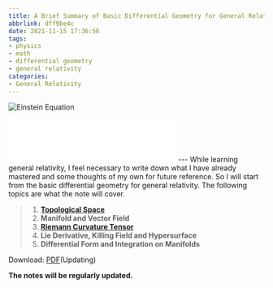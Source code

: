 ```yaml
---
title: A Brief Summary of Basic Differential Geometry for General Relativity
abbrlink: dff9be4c
date: 2021-11-15 17:36:56
tags:
- physics
- math
- differential geometry
- general relativity
categories: 
- General Relativity
---
```

![Einstein Equation](https://gitee.com/spaceofzsj/pictures/raw/master/WSF16_Complex-Equations_still.jpg "Einstein Equation")
<!--more-->

<iframe frameborder="no" border="0" marginwidth="0" marginheight="0" width=330 height=86 src="//music.163.com/outchain/player?type=2&id=300333&auto=0&height=66"></iframe>
---
While learning general relativity, I feel necessary to write down what I have already mastered and some thoughts of my own for future reference. So I will start from the basic differential geometry for general relativity. The following topics are what the note will cover.  

>1. [**Topological Space**](https://spaceofzsj.github.io/posts/1d583a28.html)
>2. **Manifold and Vector Field**
>3. [**Riemann Curvature Tensor**](https://spaceofzsj.github.io/posts/48c07248.html)
>4. **Lie Derivative, Killing Field and Hypersurface**
>5. **Differential Form and Integration on Manifolds**


Download: [PDF](https://gitee.com/spaceofzsj/Notes/raw/master/lecturenotes/A%20Brief%20Summary%20of%20Basic%20Differential%20Geometry%20for%20General%20Relativity/full/full.pdf)(Updating)

**The notes will be regularly updated.**